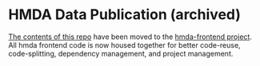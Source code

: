 # HMDA Data Publication (archived)

[The contents of this repo](https://github.com/cfpb/hmda-frontend/tree/master/src/data-publication) have been moved to the [hmda-frontend project](https://github.com/cfpb/hmda-frontend).
All hmda frontend code is now housed together for better code-reuse, code-splitting, dependency management, and project management.
